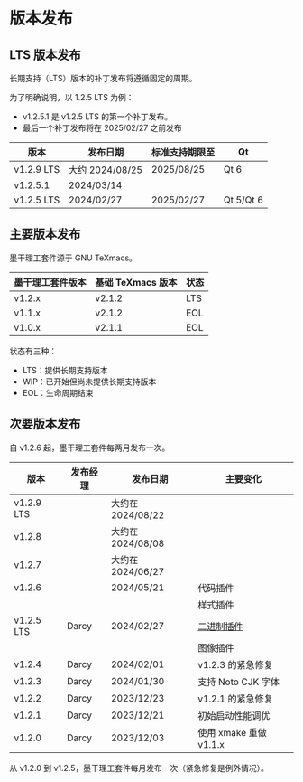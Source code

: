 # 版本发布
## LTS 版本发布
长期支持（LTS）版本的补丁发布将遵循固定的周期。

为了明确说明，以 1.2.5 LTS 为例：
+ v1.2.5.1 是 v1.2.5 LTS 的第一个补丁发布。
+ 最后一个补丁发布将在 2025/02/27 之前发布

| 版本 | 发布日期 | 标准支持期限至 | Qt |
|------------|------------|------------|---|
| v1.2.9 LTS | 大约 2024/08/25 | 2025/08/25 | Qt 6 |
| v1.2.5.1 | 2024/03/14 | |
| v1.2.5 LTS | 2024/02/27 | 2025/02/27 | Qt 5/Qt 6 |

## 主要版本发布
墨干理工套件源于 GNU TeXmacs。

| 墨干理工套件版本 | 基础 TeXmacs 版本 | 状态 |
|--------|-----------|-----|
| v1.2.x | v2.1.2 | LTS |
| v1.1.x | v2.1.2 | EOL |
| v1.0.x | v2.1.1 | EOL |

状态有三种：
+ LTS：提供长期支持版本
+ WIP：已开始但尚未提供长期支持版本
+ EOL：生命周期结束

## 次要版本发布
自 v1.2.6 起，墨干理工套件每两月发布一次。

| 版本 | 发布经理 | 发布日期 | 主要变化 |
|--------|---|--------------|----------------|
| v1.2.9 LTS | | 大约在2024/08/22 | |
| v1.2.8 | | 大约在2024/08/08 | |
| v1.2.7 | | 大约在2024/06/27 | |
| v1.2.6 | | 2024/05/21 | 代码插件 |
| | | | 样式插件 |
| v1.2.5 LTS | Darcy | 2024/02/27 | [二进制插件](plugin_binary.md) |
| |  |  | 图像插件 |
| v1.2.4 | Darcy | 2024/02/01 | v1.2.3 的紧急修复 |
| v1.2.3 | Darcy | 2024/01/30 | 支持 Noto CJK 字体 |
| v1.2.2 | Darcy | 2023/12/23 | v1.2.1 的紧急修复 |
| v1.2.1 | Darcy | 2023/12/21 | 初始启动性能调优 |
| v1.2.0 | Darcy | 2023/12/03 | 使用 xmake 重做 v1.1.x |

从 v1.2.0 到 v1.2.5，墨干理工套件每月发布一次（紧急修复是例外情况）。
